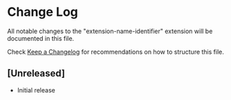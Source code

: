 # Change Log

All notable changes to the "extension-name-identifier" extension will be documented in this file.

Check [Keep a Changelog](http://keepachangelog.com/) for recommendations on how to structure this file.

## [Unreleased]

- Initial release